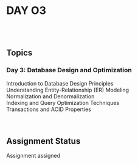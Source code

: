 # DAY O3 <br />
<br />
<br />

## Topics<br />

### Day 3: Database Design and Optimization<br />
Introduction to Database Design Principles<br />
Understanding Entity-Relationship (ER) Modeling<br />
Normalization and Denormalization<br />
Indexing and Query Optimization Techniques<br />
Transactions and ACID Properties<br />
<br />
<br />

## Assignment Status <br />
Assignment assigned<br />
<br />
<br />
